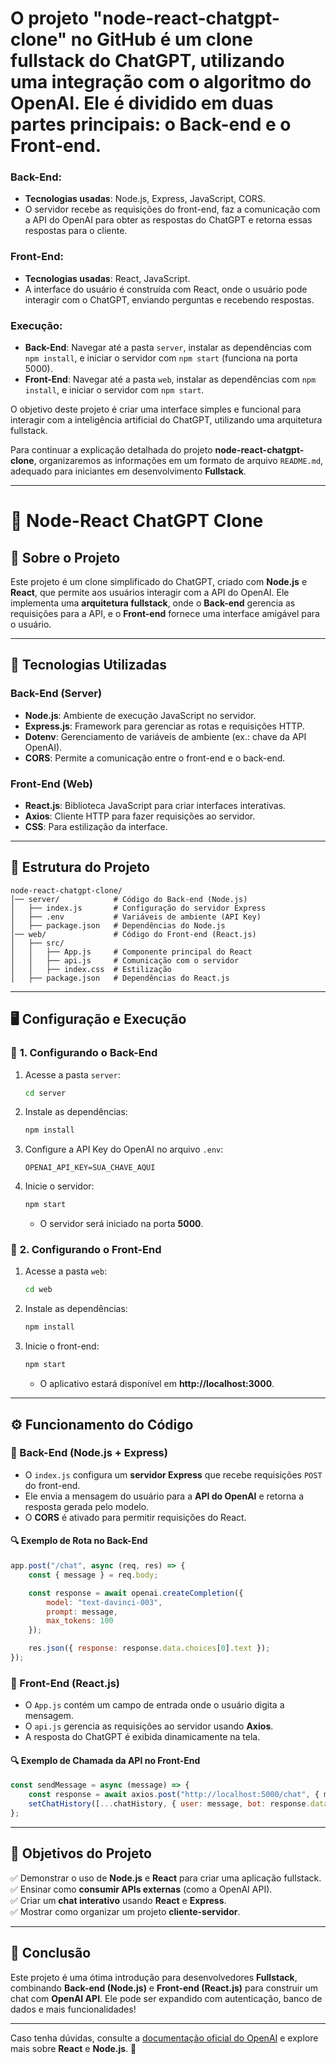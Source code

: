 # O projeto "node-react-chatgpt-clone" no GitHub é um clone fullstack do ChatGPT, utilizando uma integração com o algoritmo do OpenAI. Ele é dividido em duas partes principais: o **Back-end** e o **Front-end**.

### **Back-End**:
- **Tecnologias usadas**: Node.js, Express, JavaScript, CORS.
- O servidor recebe as requisições do front-end, faz a comunicação com a API do OpenAI para obter as respostas do ChatGPT e retorna essas respostas para o cliente.

### **Front-End**:
- **Tecnologias usadas**: React, JavaScript.
- A interface do usuário é construída com React, onde o usuário pode interagir com o ChatGPT, enviando perguntas e recebendo respostas.

### **Execução**:
- **Back-End**: Navegar até a pasta `server`, instalar as dependências com `npm install`, e iniciar o servidor com `npm start` (funciona na porta 5000).
- **Front-End**: Navegar até a pasta `web`, instalar as dependências com `npm install`, e iniciar o servidor com `npm start`.

O objetivo deste projeto é criar uma interface simples e funcional para interagir com a inteligência artificial do ChatGPT, utilizando uma arquitetura fullstack.

Para continuar a explicação detalhada do projeto **node-react-chatgpt-clone**, organizaremos as informações em um formato de arquivo `README.md`, adequado para iniciantes em desenvolvimento **Fullstack**.

---

# 📌 Node-React ChatGPT Clone

## 📖 Sobre o Projeto
Este projeto é um clone simplificado do ChatGPT, criado com **Node.js** e **React**, que permite aos usuários interagir com a API do OpenAI. Ele implementa uma **arquitetura fullstack**, onde o **Back-end** gerencia as requisições para a API, e o **Front-end** fornece uma interface amigável para o usuário.

---

## 🚀 Tecnologias Utilizadas

### **Back-End (Server)**
- **Node.js**: Ambiente de execução JavaScript no servidor.
- **Express.js**: Framework para gerenciar as rotas e requisições HTTP.
- **Dotenv**: Gerenciamento de variáveis de ambiente (ex.: chave da API OpenAI).
- **CORS**: Permite a comunicação entre o front-end e o back-end.

### **Front-End (Web)**
- **React.js**: Biblioteca JavaScript para criar interfaces interativas.
- **Axios**: Cliente HTTP para fazer requisições ao servidor.
- **CSS**: Para estilização da interface.

---

## 📂 Estrutura do Projeto

```
node-react-chatgpt-clone/
│── server/            # Código do Back-end (Node.js)
│   ├── index.js       # Configuração do servidor Express
│   ├── .env           # Variáveis de ambiente (API Key)
│   ├── package.json   # Dependências do Node.js
│── web/               # Código do Front-end (React.js)
│   ├── src/
│   │   ├── App.js     # Componente principal do React
│   │   ├── api.js     # Comunicação com o servidor
│   │   ├── index.css  # Estilização
│   ├── package.json   # Dependências do React.js
```

---

## 🖥️ Configuração e Execução

### 🔹 **1. Configurando o Back-End**
1. Acesse a pasta `server`:
   ```sh
   cd server
   ```
2. Instale as dependências:
   ```sh
   npm install
   ```
3. Configure a API Key do OpenAI no arquivo `.env`:
   ```env
   OPENAI_API_KEY=SUA_CHAVE_AQUI
   ```
4. Inicie o servidor:
   ```sh
   npm start
   ```
   - O servidor será iniciado na porta **5000**.

### 🔹 **2. Configurando o Front-End**
1. Acesse a pasta `web`:
   ```sh
   cd web
   ```
2. Instale as dependências:
   ```sh
   npm install
   ```
3. Inicie o front-end:
   ```sh
   npm start
   ```
   - O aplicativo estará disponível em **http://localhost:3000**.

---

## ⚙️ Funcionamento do Código

### **📌 Back-End (Node.js + Express)**
- O `index.js` configura um **servidor Express** que recebe requisições `POST` do front-end.
- Ele envia a mensagem do usuário para a **API do OpenAI** e retorna a resposta gerada pelo modelo.
- O **CORS** é ativado para permitir requisições do React.

#### 🔍 **Exemplo de Rota no Back-End**
```js
app.post("/chat", async (req, res) => {
    const { message } = req.body;

    const response = await openai.createCompletion({
        model: "text-davinci-003",
        prompt: message,
        max_tokens: 100
    });

    res.json({ response: response.data.choices[0].text });
});
```

### **📌 Front-End (React.js)**
- O `App.js` contém um campo de entrada onde o usuário digita a mensagem.
- O `api.js` gerencia as requisições ao servidor usando **Axios**.
- A resposta do ChatGPT é exibida dinamicamente na tela.

#### 🔍 **Exemplo de Chamada da API no Front-End**
```js
const sendMessage = async (message) => {
    const response = await axios.post("http://localhost:5000/chat", { message });
    setChatHistory([...chatHistory, { user: message, bot: response.data.response }]);
};
```

---

## 🎯 Objetivos do Projeto
✅ Demonstrar o uso de **Node.js** e **React** para criar uma aplicação fullstack.  
✅ Ensinar como **consumir APIs externas** (como a OpenAI API).  
✅ Criar um **chat interativo** usando **React** e **Express**.  
✅ Mostrar como organizar um projeto **cliente-servidor**.  

---

## 📌 Conclusão
Este projeto é uma ótima introdução para desenvolvedores **Fullstack**, combinando **Back-end (Node.js)** e **Front-end (React.js)** para construir um chat com **OpenAI API**. Ele pode ser expandido com autenticação, banco de dados e mais funcionalidades!

---

Caso tenha dúvidas, consulte a [documentação oficial do OpenAI](https://beta.openai.com/docs/) e explore mais sobre **React** e **Node.js**. 🚀

